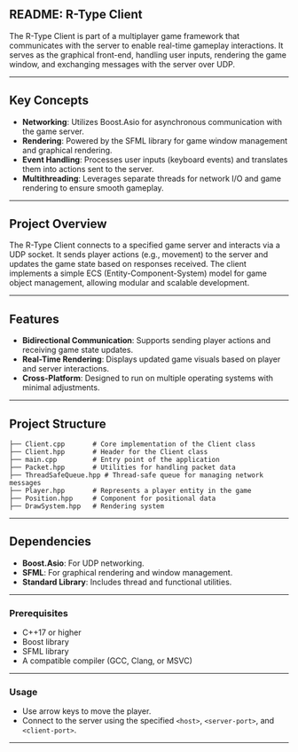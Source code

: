 ## README: R-Type Client

The R-Type Client is part of a multiplayer game framework that communicates with the server to enable real-time gameplay interactions. It serves as the graphical front-end, handling user inputs, rendering the game window, and exchanging messages with the server over UDP.

---

## Key Concepts

- **Networking**: Utilizes Boost.Asio for asynchronous communication with the game server.
- **Rendering**: Powered by the SFML library for game window management and graphical rendering.
- **Event Handling**: Processes user inputs (keyboard events) and translates them into actions sent to the server.
- **Multithreading**: Leverages separate threads for network I/O and game rendering to ensure smooth gameplay.

---

## Project Overview

The R-Type Client connects to a specified game server and interacts via a UDP socket. It sends player actions (e.g., movement) to the server and updates the game state based on responses received. The client implements a simple ECS (Entity-Component-System) model for game object management, allowing modular and scalable development.

---

## Features

- **Bidirectional Communication**: Supports sending player actions and receiving game state updates.
- **Real-Time Rendering**: Displays updated game visuals based on player and server interactions.
- **Cross-Platform**: Designed to run on multiple operating systems with minimal adjustments.

---

## Project Structure

```
├── Client.cpp       # Core implementation of the Client class
├── Client.hpp       # Header for the Client class
├── main.cpp         # Entry point of the application
├── Packet.hpp       # Utilities for handling packet data
├── ThreadSafeQueue.hpp # Thread-safe queue for managing network messages
├── Player.hpp       # Represents a player entity in the game
├── Position.hpp     # Component for positional data
├── DrawSystem.hpp   # Rendering system
```

---

## Dependencies

- **Boost.Asio**: For UDP networking.
- **SFML**: For graphical rendering and window management.
- **Standard Library**: Includes thread and functional utilities.

---

### Prerequisites

- C++17 or higher
- Boost library
- SFML library
- A compatible compiler (GCC, Clang, or MSVC)

---

### Usage

- Use arrow keys to move the player.
- Connect to the server using the specified `<host>`, `<server-port>`, and `<client-port>`.

---

